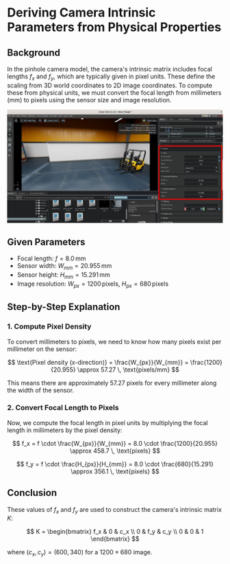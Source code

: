 # Deriving Camera Intrinsic Parameters from Physical Properties

## Background
In the pinhole camera model, the camera's intrinsic matrix includes focal lengths $f_x$ and $f_y$, which are typically given in pixel units. These define the scaling from 3D world coordinates to 2D image coordinates. To compute these from physical units, we must convert the focal length from millimeters (mm) to pixels using the sensor size and image resolution.

![Given Parameters in Isaac Sim](img/cam_param.jpg)

## Given Parameters
- Focal length: $f = 8.0 \, \text{mm}$
- Sensor width: $W_{mm} = 20.955 \, \text{mm}$
- Sensor height: $H_{mm} = 15.291 \, \text{mm}$
- Image resolution: $W_{px} = 1200 \, \text{pixels}$, $H_{px} = 680 \, \text{pixels}$

## Step-by-Step Explanation

### 1. Compute Pixel Density
To convert millimeters to pixels, we need to know how many pixels exist per millimeter on the sensor:

$$
\text{Pixel density (x-direction)} = \frac{W_{px}}{W_{mm}} = \frac{1200}{20.955} \approx 57.27 \, \text{pixels/mm}
$$

This means there are approximately 57.27 pixels for every millimeter along the width of the sensor.

### 2. Convert Focal Length to Pixels
Now, we compute the focal length in pixel units by multiplying the focal length in millimeters by the pixel density:

$$
f_x = f \cdot \frac{W_{px}}{W_{mm}} = 8.0 \cdot \frac{1200}{20.955} \approx 458.7 \, \text{pixels}
$$

$$
f_y = f \cdot \frac{H_{px}}{H_{mm}} = 8.0 \cdot \frac{680}{15.291} \approx 356.1 \, \text{pixels}
$$

## Conclusion
These values of $f_x$ and $f_y$ are used to construct the camera's intrinsic matrix $K$:

$$
K = \begin{bmatrix}
f_x & 0 & c_x \\
0 & f_y & c_y \\
0 & 0 & 1
\end{bmatrix}
$$

where $(c_x, c_y) = (600, 340)$ for a $1200 \times 680$ image.
